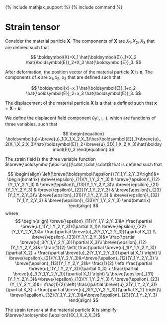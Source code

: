 {% include mathjax_support %}
{% include command %}
# Strain tensor


Consider the material particle $\boldsymbol{X}$. The components of $\boldsymbol{X}$ are $X_1,X_2,~X_3$ that are defined such that 

$$
\boldsymbol{X}=X_1 \hat{\boldsymbol{E}}_1+X_2 \hat{\boldsymbol{E}}_2+X_3 \hat{\boldsymbol{E}}_3.
$$

After deformation, the position vector of the material particle $\boldsymbol{X}$ is $\boldsymbol{x}$. The components of $\boldsymbol{x}$ are $x_1,x_2,~x_3$ that are defined such that

$$
\boldsymbol{x}=x_1 \hat{\boldsymbol{E}}_1+x_2 \hat{\boldsymbol{E}}_2+x_3 \hat{\boldsymbol{E}}_3.
$$


The displacement of the material particle $\boldsymbol{X}$ is $\boldsymbol{u}$ that is defined such that $\boldsymbol{x}=\boldsymbol{X}+\boldsymbol{u}$. 

We define the displacent field component $\breve{u}_1(\cdot, \cdot, \cdot)$, which are functions of three variables, such that 

$$
\begin{equation}
\boldsymbol{u}=\breve{u}_1(X_1,X_2,X_3)\hat{\boldsymbol{E}}_1+\breve{u}_2(X_1,X_2,X_3)\hat{\boldsymbol{E}}_2+\breve{u}_3(X_1,X_2,X_3)\hat{\boldsymbol{E}}_3
\end{equation}
$$



The strain field is the three variable function $\breve{\boldsymbol{\epsilon}}(\cdot,\cdot,\cdot)$ that is defined such that

$$
\begin{align}
\left[\breve{\boldsymbol{\epsilon}}(Y_1,Y_2,Y_3)\right]&=
\begin{bmatrix}
\breve{\epsilon}_{11}(Y_1,Y_2,Y_3) & \breve{\epsilon}\_{12}(Y_1,Y_2,Y_3) & \breve{\epsilon}\_{13}(Y_1,Y_2,Y_3)\\
\breve{\epsilon}_{21}(Y_1,Y_2,Y_3) & \breve{\epsilon}\_{22}(Y_1,Y_2,Y_3) & \breve{\epsilon}\_{23}(Y_1,Y_2,Y_3)\\
\breve{\epsilon}_{31}(Y_1,Y_2,Y_3) & \breve{\epsilon}\_{32}(Y_1,Y_2,Y_3) & \breve{\epsilon}\_{33}(Y_1,Y_2,Y_3)
\end{bmatrix}
\end{align}
$$
where 
$$
\begin{align}
\breve{\epsilon}_{11}(Y_1,Y_2,Y_3)&=
\frac{\partial \breve{u}_1(Y_1,Y_2,Y_3)}{\partial X_1}\\
\breve{\epsilon}_{22}(Y_1,Y_2,Y_3)&=
\frac{\partial \breve{u}_2(Y_1,Y_2,Y_3)}{\partial X_2}
\\
\breve{\epsilon}_{33}(Y_1,Y_2,Y_3)&=
\frac{\partial \breve{u}_3(Y_1,Y_2,Y_3)}{\partial X_3}\\
\breve{\epsilon}_{12}(Y_1,Y_2,Y_3)&=
\frac{1}{2}
\left(
\frac{\partial \breve{u}_1(Y_1,Y_2,Y_3)}{\partial X_2}
+
\frac{\partial \breve{u}_2(Y_1,Y_2,Y_3)}{\partial X_1}
\right)
\\
\breve{\epsilon}_{21}(Y_1,Y_2,Y_3)&=\breve{\epsilon}_{12}(Y_1,Y_2,Y_3)
\\
\breve{\epsilon}_{13}(Y_1,Y_2,Y_3)&=
\frac{1}{2}
\left(
\frac{\partial \breve{u}_1(Y_1,Y_2,Y_3)}{\partial X_3}
+
\frac{\partial \breve{u}_3(Y_1,Y_2,Y_3)}{\partial X_1}
\right)
\\
\breve{\epsilon}_{31}(Y_1,Y_2,Y_3)&=\breve{\epsilon}_{13}(Y_1,Y_2,Y_3)
\\
\breve{\epsilon}_{23}(Y_1,Y_2,Y_3)&=
\frac{1}{2}
\left(
\frac{\partial \breve{u}_2(Y_1,Y_2,Y_3)}{\partial X_3}
+
\frac{\partial \breve{u}_3(Y_1,Y_2,Y_3)}{\partial X_2}
\right)\\
\breve{\epsilon}_{32}(Y_1,Y_2,Y_3)&=\breve{\epsilon}_{23}(Y_1,Y_2,Y_3)
\end{align}
$$

The strain tensor $\boldsymbol{\epsilon}$ at the material particle $\boldsymbol{X}$ is simplify $\breve{\boldsymbol{\epsilon}}(X_1,X_2,X_3)$  